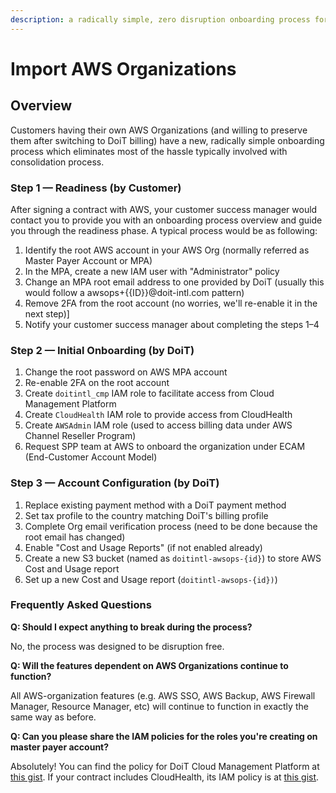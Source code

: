 ```yaml
---
description: a radically simple, zero disruption onboarding process for our customers
---
```


# Import AWS Organizations

## Overview

Customers having their own AWS Organizations (and willing to preserve them after switching to DoiT billing) have a new, radically simple onboarding process which eliminates most of the hassle typically involved with consolidation process.

### Step 1 &mdash; Readiness (by Customer)

After signing a contract with AWS, your customer success manager would contact you to provide you with an onboarding process overview and guide you through the readiness phase. A typical process would be as following:

1. Identify the root AWS account in your AWS Org (normally referred as Master Payer Account or MPA)
2. In the MPA, create a new IAM user with "Administrator" policy
3. Change an MPA root email address to one provided by DoiT (usually this would follow a awsops+{{ID}}@doit-intl.com pattern)
4. Remove 2FA from the root account (no worries, we'll re-enable it in the next step)]
5. Notify your customer success manager about completing the steps 1&ndash;4

### Step 2 &mdash; Initial Onboarding (by DoiT)

1. Change the root password on AWS MPA account
2. Re-enable 2FA on the root account
3. Create `doitintl_cmp` IAM role to facilitate access from Cloud Management Platform
4. Create `CloudHealth` IAM role to provide access from CloudHealth
5. Create `AWSAdmin` IAM role (used to access billing data under AWS Channel Reseller Program)
6. Request SPP team at AWS to onboard the organization under ECAM (End-Customer Account Model)

### Step 3 &mdash; Account Configuration (by DoiT)

1. Replace existing payment method with a DoiT payment method
2. Set tax profile to the country matching DoiT's billing profile
3. Complete Org email verification process (need to be done because the root email has changed)
4. Enable "Cost and Usage Reports" (if not enabled already)
5. Create a new S3 bucket (named as `doitintl-awsops-{id}`) to store AWS Cost and Usage report
6. Set up a new Cost and Usage report (`doitintl-awsops-{id})`)

### Frequently Asked Questions

**Q: Should I expect anything to break during the process?**

No, the process was designed to be disruption free.

**Q: Will the features dependent on AWS Organizations continue to function?**

All AWS-organization features (e.g. AWS SSO, AWS Backup, AWS Firewall Manager, Resource Manager, etc) will continue to function in exactly the same way as before.

**Q: Can you please share the IAM policies for the roles you're creating on master payer account?**

Absolutely! You can find the policy for DoiT Cloud Management Platform at [this gist](https://gist.github.com/spark2ignite/e2a5a23fc6d239837cc3765cc0db024d). If your contract includes CloudHealth, its IAM policy is at [this gist](https://gist.github.com/spark2ignite/136441bb23eb90a256b1d550ea7df5c3).
